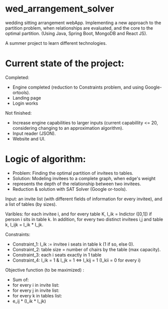 # wed_arrangement_solver
wedding sitting arrangement webApp.
Implementing a new approach to the partition problem, when relationships are evaluated, and the core to the optimal partition.
(Using Java, Spring Boot, MongoDB and React JS).

A summer project to learn different technologies. 
# Current state of the project:
Completed:
- Engine completed (reduction to Constraints problem, and using Google-ortools). 
- Landing page
- Login works

Not finished:
- Increase engine capabilities to larger inputs (current capabillity <= 20, considering changing to an approximation algorithm).
- Input reader (JSON).
- Website and UI. 

# Logic of algorithm:
- Problem: Finding the optimal partition of invitees to tables.
- Solution: Modeling invitees to a complete graph, when edge's weight
- represents the depth of the relationship between two invitees.
- Reduction & solution with SAT Solver (Google or-tools).

Input: an invite list (with different fields of information for every invitee), and a list of tables (by sizes).

Varibles: for each invitee i, and for every table K, I_ik = Indictor ([0,1]) if person i sits in table k.
 In addition, for every two distinct invitees i,j and table k, I_ijk = I_ik * I_jk.
 
Constraints: 
 * Constraint_1: I_ik := invitee i seats in table k (1 if so, else 0).
 * Constraint_2: table size = number of chairs by the table (max capacity).
 * Constraint_3: each i seats exactly in 1 table
 * Constraint_4: I_ik = 1 & I_jk = 1  <=> I_kij = 1 
  (I_kii =  0 for every i)

Objective function (to be maximized) : 
 - Sum of: 
- for every i in invite list: 
- for every j in invite list:
- for every k in tables list: 
- e_ij * (I_ik * I_jk)


